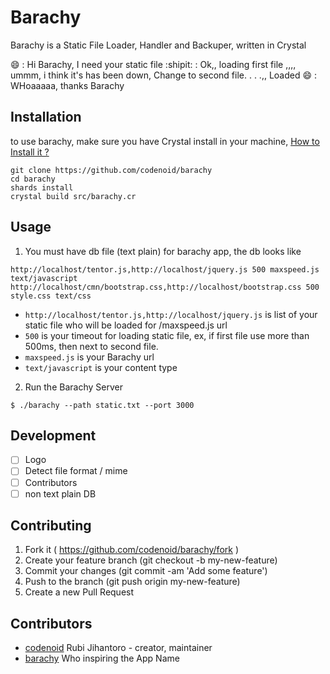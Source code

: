 # Barachy

Barachy is a Static File Loader, Handler and Backuper, written in Crystal

:smile: : Hi Barachy, I need your static file
:shipit: : Ok,, loading first file ,,,, ummm, i think it's has been down, Change to second file. . . .,, Loaded
:smile: : WHoaaaaa, thanks Barachy


## Installation

to use barachy, make sure you have Crystal install in your machine, [How to Install it ?](http://45.76.185.142/read/install-crystal-language-on-ubuntu)

```
git clone https://github.com/codenoid/barachy
cd barachy
shards install
crystal build src/barachy.cr
```

## Usage

1. You must have db file (text plain) for barachy app, the db looks like

```
http://localhost/tentor.js,http://localhost/jquery.js 500 maxspeed.js text/javascript
http://localhost/cmn/bootstrap.css,http://localhost/bootstrap.css 500 style.css text/css
```

* `http://localhost/tentor.js,http://localhost/jquery.js` is list of your static file who will be loaded for /maxspeed.js url
* `500` is your timeout for loading static file, ex, if first file use more than 500ms, then next to second file.
* `maxspeed.js` is your Barachy url
* `text/javascript` is your content type

2. Run the Barachy Server
```
$ ./barachy --path static.txt --port 3000
```

## Development

- [ ] Logo
- [ ] Detect file format / mime
- [ ] Contributors
- [ ] non text plain DB

## Contributing

1. Fork it ( https://github.com/codenoid/barachy/fork )
2. Create your feature branch (git checkout -b my-new-feature)
3. Commit your changes (git commit -am 'Add some feature')
4. Push to the branch (git push origin my-new-feature)
5. Create a new Pull Request

## Contributors

- [codenoid](https://github.com/codenoid) Rubi Jihantoro - creator, maintainer
- [barachy](https://github.com/barachy) Who inspiring the App Name
